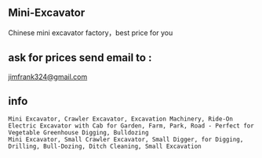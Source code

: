 ## Mini-Excavator
Chinese mini excavator factory，best price for you

## ask for prices send email to :

jimfrank324@gmail.com

## info

```
Mini Excavator, Crawler Excavator, Excavation Machinery, Ride-On Electric Excavator with Cab for Garden, Farm, Park, Road - Perfect for Vegetable Greenhouse Digging, Bulldozing 
Mini Excavator, Small Crawler Excavator, Small Digger, for Digging, Drilling, Bull-Dozing, Ditch Cleaning, Small Excavation
```
